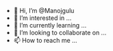 - 👋 Hi, I’m @Manojgulu
- 👀 I’m interested in ...
- 🌱 I’m currently learning ...
- 💞️ I’m looking to collaborate on ...
- 📫 How to reach me ...

<!---
Manojgulu/Manojgulu is a ✨ special ✨ repository because its `README.md` (this file) appears on your GitHub profile.
You can click the Preview link to take a look at your changes.
--->
